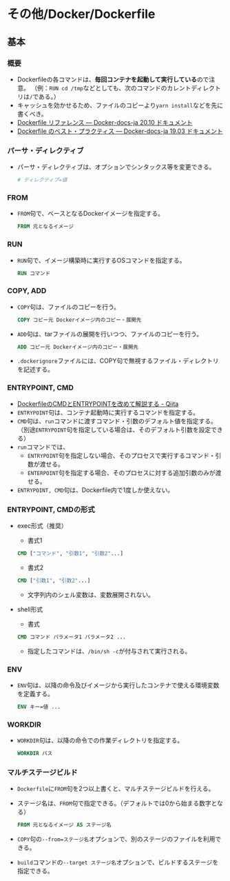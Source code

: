 # その他/Docker/Dockerfile

## 基本

### 概要

- Dockerfileの各コマンドは、**毎回コンテナを起動して実行している**ので注意。
  （例：`RUN cd /tmp`などとしても、次のコマンドのカレントディレクトリは`/`である。）
- キャッシュを効かせるため、ファイルのコピーより`yarn install`などを先に書くべき。
- [Dockerfile リファレンス — Docker-docs-ja 20.10 ドキュメント](https://docs.docker.jp/engine/reference/builder.html)
- [Dockerfile のベスト・プラクティス — Docker-docs-ja 19.03 ドキュメント](https://docs.docker.jp/develop/develop-images/dockerfile_best-practices.html)

### パーサ・ディレクティブ

- パーサ・ディレクティブは、オプションでシンタックス等を変更できる。

  ```dockerfile
  # ディレクティブ=値
  ```

### FROM

- `FROM`句で、ベースとなるDockerイメージを指定する。

  ```dockerfile
  FROM 元となるイメージ
  ```

### RUN

- `RUN`句で、イメージ構築時に実行するOSコマンドを指定する。

  ```dockerfile
  RUN コマンド
  ```

### COPY, ADD

- `COPY`句は、ファイルのコピーを行う。

  ```dockerfile
  COPY コピー元 Dockerイメージ内のコピー・展開先
  ```

- `ADD`句は、tarファイルの展開を行いつつ、ファイルのコピーを行う。

  ```dockerfile
  ADD コピー元 Dockerイメージ内のコピー・展開先
  ```

- `.dockerignore`ファイルには、COPY句で無視するファイル・ディレクトリを記述する。

### ENTRYPOINT, CMD

- [DockerfileのCMDとENTRYPOINTを改めて解説する - Qiita](https://qiita.com/uehaj/items/e6dd013e28593c26372d)
- `ENTRYPOINT`句は、コンテナ起動時に実行するコマンドを指定する。
- `CMD`句は、`run`コマンドに渡すコマンド・引数のデフォルト値を指定する。
  （別途`ENTRYPOINT`句を指定している場合は、そのデフォルト引数を設定できる）
- `run`コマンドでは、
  - `ENTRYPOINT`句を指定しない場合、そのプロセスで実行するコマンド・引数が渡せる。
  - `ENTERPOINT`句を指定する場合、そのプロセスに対する追加引数のみが渡せる。
- `ENTRYPOINT, CMD`句は、Dockerfile内で1度しか使えない。

### ENTRYPOINT, CMDの形式

- exec形式（推奨）

  - 書式1

  ```dockerfile
  CMD ["コマンド", "引数1", "引数2"...]
  ```

  - 書式2

  ```dockerfile
  CMD ["引数1", "引数2"...]
  ```

  - 文字列内のシェル変数は、変数展開されない。

- shell形式

  - 書式

  ```dockerfile
  CMD コマンド パラメータ1 パラメータ2 ...
  ```

  - 指定したコマンドは、`/bin/sh -c`が付与されて実行される。

### ENV

- `ENV`句は、以降の命令及びイメージから実行したコンテナで使える環境変数を定義する。

  ```dockerfile
  ENV キー=値 ...
  ```

### WORKDIR

- `WORKDIR`句は、以降の命令での作業ディレクトリを指定する。

  ```dockerfile
  WORKDIR パス
  ```

### マルチステージビルド

- `Dockerfile`に`FROM`句を2つ以上書くと、マルチステージビルドを行える。
- ステージ名は、`FROM`句で指定できる。（デフォルトでは0から始まる数字となる）

  ```dockerfile
  FROM 元となるイメージ AS ステージ名
  ```

- `COPY`句の`--from=ステージ名`オプションで、別のステージのファイルを利用できる。
- `build`コマンドの`--target ステージ名`オプションで、ビルドするステージを指定できる。

